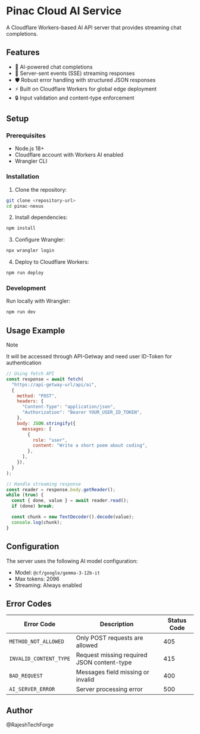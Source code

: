 # Pinac Cloud AI Service

A Cloudflare Workers-based AI API server that provides streaming chat completions.

## Features

- 🤖 AI-powered chat completions
- 📡 Server-sent events (SSE) streaming responses
- 🛡️ Robust error handling with structured JSON responses
- ⚡ Built on Cloudflare Workers for global edge deployment
- 🔒 Input validation and content-type enforcement

## Setup

### Prerequisites

- Node.js 18+
- Cloudflare account with Workers AI enabled
- Wrangler CLI

### Installation

1. Clone the repository:

```bash
git clone <repository-url>
cd pinac-nexus
```

2. Install dependencies:

```bash
npm install
```

3. Configure Wrangler:

```bash
npx wrangler login
```

4. Deploy to Cloudflare Workers:

```bash
npm run deploy
```

### Development

Run locally with Wrangler:

```bash
npm run dev
```

## Usage Example

> [!NOTE]
> It will be accessed through API-Getway and need user ID-Token for authentication

```javascript
// Using fetch API
const response = await fetch(
  "https://api-getway-url/api/ai",
  {
    method: "POST",
    headers: {
      "Content-Type": "application/json",
      "Authorization": "Bearer YOUR_USER_ID_TOKEN",
    },
    body: JSON.stringify({
      messages: [
        {
          role: "user",
          content: "Write a short poem about coding",
        },
      ],
    }),
  }
);

// Handle streaming response
const reader = response.body.getReader();
while (true) {
  const { done, value } = await reader.read();
  if (done) break;

  const chunk = new TextDecoder().decode(value);
  console.log(chunk);
}
```

## Configuration

The server uses the following AI model configuration:

- Model: `@cf/google/gemma-3-12b-it`
- Max tokens: 2096
- Streaming: Always enabled

## Error Codes

| Error Code              | Description                                | Status Code |
| ----------------------- | ------------------------------------------ | ----------- |
| `METHOD_NOT_ALLOWED`    | Only POST requests are allowed             | 405         |
| `INVALID_CONTENT_TYPE`  | Request missing required JSON content-type | 415         |
| `BAD_REQUEST`           | Messages field missing or invalid          | 400         |
| `AI_SERVER_ERROR`       | Server processing error                    | 500         |

## Author

@RajeshTechForge
